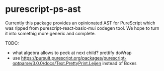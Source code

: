 # purescript-ps-ast

Currently this package provides an opinionated AST for PureScript which was ripped from purescript-react-basic-mui codegen tool. We hope to turn it into somethig more generic and complete.

TODO:
- what algebra allows to peek at next child? prettify doWrap
- use https://pursuit.purescript.org/packages/purescript-optparse/3.0.0/docs/Text.PrettyPrint.Leijen instead of Boxes

